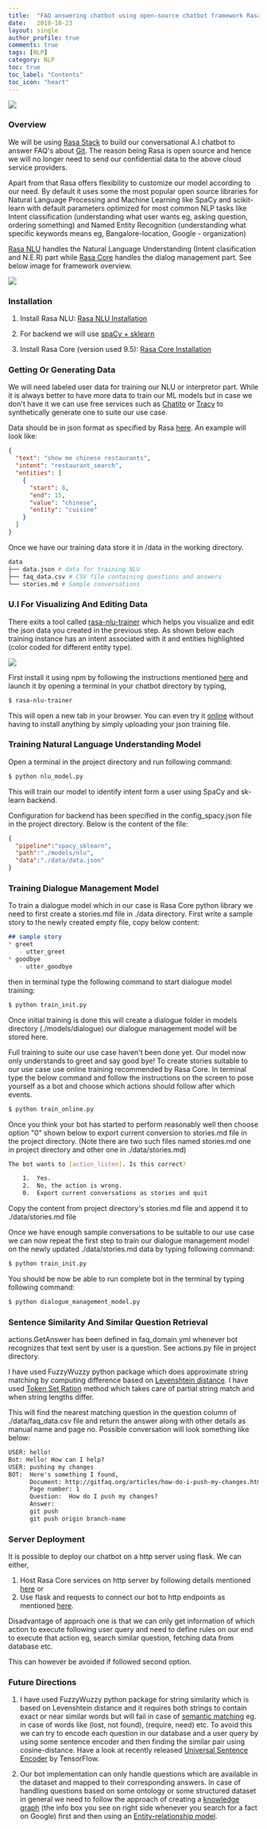 ```yaml
---
title:  "FAQ answering chatbot using open-source chatbot framework Rasa Stack"
date:   2018-10-23
layout: single
author_profile: true
comments: true
tags: [NLP]
category: NLP
toc: true
toc_label: "Contents"
toc_icon: "heart"
---
```


![](https://rasa.com/assets/img/rasa-ecosystem.png)

### Overview

We will be using [Rasa Stack](https://rasa.com/products/rasa-stack/) to build our conversational A.I chatbot to answer FAQ's about [Git](http://gitfaq.org/). The reason being Rasa is open source and hence we will no longer need to send our confidential data to the above cloud service providers.

Apart from that Rasa offers flexibility to customize our model according to our need. By default it uses some the most popular open source libraries for Natural Language Processing and Machine Learning like SpaCy and scikit-learn with default parameters optimized for most common NLP tasks like Intent classification (understanding what user wants eg, asking question, ordering something) and Named Entity Recognition (understanding what specific keywords means eg, Bangalore-location, Google - organization)

[Rasa NLU](https://nlu.rasa.com/index.html) handles the Natural Language Understanding (Intent clasification and N.E.R) part while [Rasa Core](https://core.rasa.com/index.html) handles the dialog management part. See below image for framework overview.

![](https://core.rasa.com/_images/rasa_arch_colour.png)

### Installation

1) Install Rasa NLU: [Rasa NLU Installation](https://nlu.rasa.com/installation.html)

2) For backend we will use [spaCy + sklearn](https://nlu.rasa.com/installation.html#best-for-most-spacy-sklearn)

3) Install Rasa Core (version used 9.5): [Rasa Core Installation](https://core.rasa.com/installation.html)

### Getting Or Generating Data

We will need labeled user data for training our NLU or interpretor part. While it is always better to have more data to train our ML models but in case we don't have it we can use free services such as [Chatito](https://rodrigopivi.github.io/Chatito/) or [Tracy](https://github.com/YuukanOO/tracy) to synthetically generate one to suite our use case.

Data should be in json format as specified by Rasa [here](https://nlu.rasa.com/dataformat.html). An example will look like:

``` json
{
  "text": "show me chinese restaurants",
  "intent": "restaurant_search",
  "entities": [
    {
      "start": 8,
      "end": 15,
      "value": "chinese",
      "entity": "cuisine"
    }
  ]
}
```

Once we have our training data store it in /data in the working directory.

``` bash
data
├── data.json # data for training NLU
├── faq_data.csv # CSV file containing questions and answers
└── stories.md # Sample conversations 

```

### U.I For Visualizing And Editing Data

There exits a tool called [rasa-nlu-trainer](https://github.com/RasaHQ/rasa-nlu-trainer) which helps you visualize and edit the json data you created in the previous step. As shown below each training instance has an intent associated with it and entities highlighted (color coded for different entity type). 

![](https://nlu.rasa.com/_images/rasa_nlu_intent_gui.png)

First install it using npm by following the instructions mentioned [here](https://github.com/RasaHQ/rasa-nlu-trainer#rasa-nlu-trainer) and launch it by opening a terminal in your chatbot directory by typing,

``` bash
$ rasa-nlu-trainer
```

This will open a new tab in your browser. You can even try it [online](https://rasahq.github.io/rasa-nlu-trainer/) without having to install anything by simply uploading your json training file.

### Training Natural Language Understanding Model

Open a terminal in the project directory and run following command:

```bash
$ python nlu_model.py
```
This will train our model to identify intent form a user using SpaCy and sk-learn backend.

Configuration for backend has been specified in the config_spacy.json file in the project directory. Below is the content of the file:

``` json
{
  "pipeline":"spacy_sklearn",
  "path":"./models/nlu",
  "data":"./data/data.json"
}
```

### Training Dialogue Management Model

To train a dialogue model which in our case is Rasa Core python library we need to first create a stories.md file in ./data directory. First write a sample story to the newly created empty file, copy below content:

``` markdown
## sample story
* greet
   - utter_greet
* goodbye
   - utter_goodbye
```

then in terminal type the following command to start dialogue model training:

``` bash
$ python train_init.py
```
Once initial training is done this will create a dialogue folder in models directory (./models/dialogue) our dialogue management model will be stored here.

Full training to suite our use case haven't been done yet. Our model now only understands to greet and say good bye! To create stories suitable to our use case use online training recommended by Rasa Core. In terminal type the below command and follow the instructions on the screen to pose yourself as a bot and choose which actions should follow after which events.

``` bash
$ python train_online.py
```
Once you think your bot has started to perform reasonably well then choose option "0" shown below to export current conversion to stories.md file in the project directory. (Note there are two such files named stories.md one in project directory and other one in ./data/stories.md)

``` bash
The bot wants to [action_listen]. Is this correct?

	1.	Yes.
	2.	No, the action is wrong.
	0.	Export current conversations as stories and quit
```

Copy the content from project directory's stories.md file and append it to ./data/stories.md file

Once we have enough sample conversations to be suitable to our use case we can now repeat the first step to train our dialogue management model on the newly updated ./data/stories.md data by typing following command:

``` bash
$ python train_init.py
```
You should be now be able to run complete bot in the terminal by typing following command:

``` bash
$ python dialogue_management_model.py
```
### Sentence Similarity And Similar Question Retrieval

actions.GetAnswer has been defined in faq_domain.yml whenever bot recognizes that text sent by user is a question. See actions.py file in project directory. 	

I have used FuzzyWuzzy python package which does approximate string matching by computing difference based on [Levenshtein distance](https://en.wikipedia.org/wiki/Levenshtein_distance). I have used [Token Set Ration](https://github.com/seatgeek/fuzzywuzzy#token-set-ratio) method which takes care of partial string match and when string lengths differ.

This will find the nearest matching question in the question column of ./data/faq_data.csv file and return the answer along with other details as manual name and page no. Possible conversation will look something like below:

``` txt
USER: hello!
Bot: Hello! How can I help?
USER: pushing my changes
BOT:  Here's something I found, 
      Document: http://gitfaq.org/articles/how-do-i-push-my-changes.html 
      Page number: 1 
      Question:  How do I push my changes? 
      Answer: 
      git push
      git push origin branch-name

```

### Server Deployment

It is possible to deploy our chatbot on a http server using flask. We can either,
1) Host Rasa Core services on http server by following details mentioned [here](https://core.rasa.com/http.html) or 
2) Use flask and requests to connect our bot to http endpoints as mentioned [here](https://www.datacamp.com/community/tutorials/facebook-chatbot-python-deploy).

Disadvantage of approach one is that we can only get information of which action to execute following user query and need to define rules on our end to execute that action eg, search similar question, fetching data from database etc.

This can however be avoided if followed second option.

### Future Directions

1) I have used FuzzyWuzzy python package for string similarity which is based on Levenshtein distance and it requires both strings to contain exact or near similar words but will fail in case of [semantic matching](https://en.wikipedia.org/wiki/Semantic_matching) eg. in case of words like (lost, not found), (require, need) etc. To avoid this we can try to encode each question in our database and a user query by using some sentence encoder and then finding the similar pair using cosine-distance. Have a look at recently released [Universal Sentence Encoder](https://www.tensorflow.org/hub/modules/google/universal-sentence-encoder/2) by TensorFlow.

2) Our bot implementation can only handle questions which are available in the dataset and mapped to their corresponding answers. In case of handling questions based on some ontology or some structured dataset in general we need to follow the approach of creating a [knowledge graph](https://en.wikipedia.org/wiki/Knowledge_Graph) (the info box you see on right side whenever you search for a fact on Google)  first and then using an [Entity-relationship model](https://en.wikipedia.org/wiki/Entity%E2%80%93relationship_model).  </br>